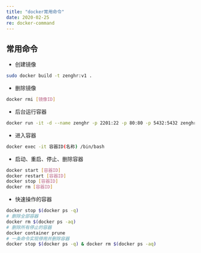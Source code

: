 ```yaml
---
title: "docker常用命令"
date: 2020-02-25
re: docker-command
---
```


## 常用命令

- 创建镜像

```bash
sudo docker build -t zenghr:v1 .
```

- 删除镜像

```bash
docker rmi [镜像ID]
```

- 后台运行容器

```bash
docker run -it -d --name zenghr -p 2201:22 -p 80:80 -p 5432:5432 zenghr
```

- 进入容器

```bash
docker exec -it 容器ID(名称) /bin/bash
```

- 启动、重启、停止、删除容器

```bash
docker start [容器ID]
docker restart [容器ID]
docker stop [容器ID]
docker rm [容器ID]
```

- 快速操作的容器

```bash
docker stop $(docker ps -q)
# 删除全部容器
docker rm $(docker ps -aq)
# 删除所有停止的容器
docker container prune
# 一条命令实现停用并删除容器
docker stop $(docker ps -q) & docker rm $(docker ps -aq)
```